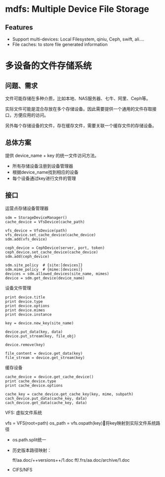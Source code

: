 # mdfs: Multiple Device File Storage



## Features

- Support multi-devices: Local Filesystem, qiniu, Ceph, swift, ali....
- File caches: to store file generated information

# 多设备的文件存储系统

## 问题、需求

文件可能存储在多种介质，比如本地、NAS服务器、七牛、阿里、Ceph等。

实际文件可能是混合存放在多个存储设备。因此需要提供一个通用的文件存取接口，方便应用的访问。

另外每个存储设备的文件，存在缓存文件，需要关联一个缓存文件的存储设备。

## 总体方案

提供 device_name + key 的统一文件访问方法。

- 所有存储设备注册到设备管理器
- 根据device_name找到相应的设备
- 每个设备通过key进行文件的管理

## 接口

运营点存储设备管理器

    sdm = StorageDeviceManager()
    cache_device = VfsDevice(cache_path)
    
    vfs_device = VfsDevice(path)
    vfs_device.set_cache_device(cache_device)
    sdm.add(vfs_device)
    
    ceph_device = CephDevice(server, port, token)
    ceph_device.set_cache_device(cache_device)
    sdm.add(ceph_device)
    
    sdm.site_policy  # {site:[devices]}
    sdm.mime_policy  # {mime:[devices]}
    devices = sdm.allowed_devices(site_name, mimes)
    device = sdm.get_device(device_name)
    
设备文件管理

    print device.title
    print device.type
    print device.options
    print device.mimes
    print device.instance
    
    key = device.new_key(site_name)
    
    device.put_data(key, data)
    device.put_stream(key, file_obj)
    
    device.remove(key)
    
    file_content = device.get_data(key)
    file_stream = device.get_stream(key)
    
缓存设备

    cache_device = device.get_cache_device()
    print cache_device.type
    print cache_device.options
    
    cache_key = cache_device.get_cache_key(key, mime, subpath)
    cach_device.put_data(cache_key, data)
    cach_device.get_data(cache_key, data)

VFS: 虚拟文件系统

  vfs = VFS(root=path)
  os_path = vfs.ospath(key)将key映射到实际文件系统路径

- os.path.split统一
- 历史版本路径映射：

    ff/aa.doc/++versions++/1.doc
    ff/.frs/aa.doc/archive/1.doc

- CIFS/NFS
